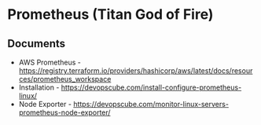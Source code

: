 # Prometheus (Titan God of Fire)

## Documents

- AWS Prometheus - https://registry.terraform.io/providers/hashicorp/aws/latest/docs/resources/prometheus_workspace
- Installation - https://devopscube.com/install-configure-prometheus-linux/
- Node Exporter - https://devopscube.com/monitor-linux-servers-prometheus-node-exporter/


